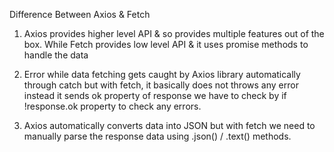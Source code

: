 Difference Between Axios & Fetch 
1. Axios provides higher level API & so provides multiple features out of the box.
    While Fetch provides low level API & it uses promise methods to handle the data

2. Error while data fetching gets caught by Axios library automatically through catch 
   but with fetch, it basically does not throws any error instead it sends ok property of response 
   we have to check by if !response.ok property to check any errors.

3. Axios automatically converts data into JSON but with fetch we need to manually parse the response data using .json() / .text() methods.
   
